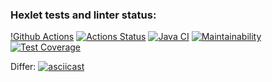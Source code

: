 ### Hexlet tests and linter status:
[!Github Actions](https://github.com/github/docs/actions/workflows/main.yml/badge.svg)
[![Actions Status](https://github.com/VitalikMetallik/java-project-71/actions/workflows/hexlet-check.yml/badge.svg)](https://github.com/VitalikMetallik/java-project-71/actions)
[![Java CI](https://github.com/VitalikMetallik//java-project-71/actions/workflows/gradle.yml/badge.svg)](https://github.com/VitalikMetallik//java-project-71/actions/workflows/gradle.yml)
[![Maintainability](https://api.codeclimate.com/v1/badges/b3e2407357f8e53f9e86/maintainability)](https://codeclimate.com/github/VitalikMetallik/java-project-71/maintainability)
[![Test Coverage](https://api.codeclimate.com/v1/badges/b3e2407357f8e53f9e86/test_coverage)](https://codeclimate.com/github/VitalikMetallik/java-project-71/test_coverage)


Differ:
[![asciicast](https://asciinema.org/a/dDNGY88t3pCsRopoiokiTQwjr.svg)](https://asciinema.org/a/dDNGY88t3pCsRopoiokiTQwjr)
